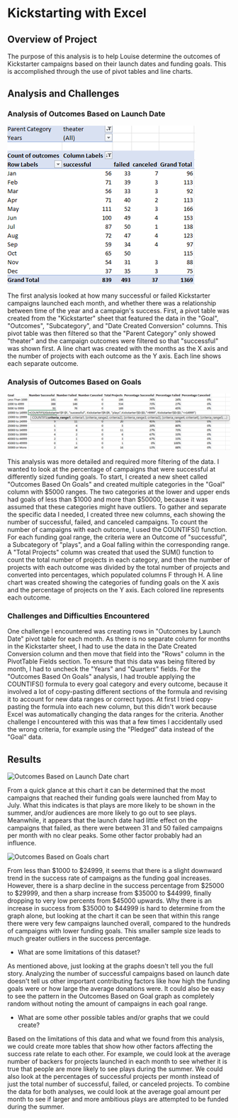 # Kickstarting with Excel

## Overview of Project

The purpose of this analysis is to help Louise determine the outcomes of Kickstarter campaigns based on their launch dates and funding goals. This is accomplished through the use of pivot tables and line charts.

## Analysis and Challenges

### Analysis of Outcomes Based on Launch Date

![Outcomes Based on Launch Date PivotTable](Resources/Outcomes_vs_Launch_table.png)

The first analysis looked at how many successful or failed Kickstarter campaigns launched each month, and whether there was a relationship between time of the year and a campaign's success. First, a pivot table was created from the "Kickstarter" sheet that featured the data in the "Goal", "Outcomes", "Subcategory", and "Date Created Conversion" columns. This pivot table was then filtered so that the "Parent Category" only showed "theater" and the campaign outcomes were filtered so that "successful" was shown first. A line chart was created with the months as the X axis and the number of projects with each outcome as the Y axis. Each line shows each separate outcome.

### Analysis of Outcomes Based on Goals

![Outcomes Based on Goals PivotTable showing the usage of the COUNTIFS() function](Resources/Outcomes_vs_Goals_table.png)

This analysis was more detailed and required more filtering of the data. I wanted to look at the percentage of campaigns that were successful at differently sized funding goals. To start, I created a new sheet called "Outcomes Based On Goals" and created multiple categories in the "Goal" column with $5000 ranges. The two categories at the lower and upper ends had goals of less than $1000 and more than $50000, because it was assumed that these categories might have outliers. To gather and separate the specific data I needed, I created three new columns, each showing the number of successful, failed, and canceled campaigns. To count the number of campaigns with each outcome, I used the COUNTIFS() function. For each funding goal range, the criteria were an Outcome of "successful", a Subcategory of "plays", and a Goal falling within the corresponding range. A "Total Projects" column was created that used the SUM() function to count the total number of projects in each category, and then the number of projects with each outcome was divided by the total number of projects and converted into percentages, which populated columns F through H. A line chart was created showing the categories of funding goals on the X axis and the percentage of projects on the Y axis. Each colored line represents each outcome.   

### Challenges and Difficulties Encountered

One challenge I encountered was creating rows in "Outcomes by Launch Date" pivot table for each month. As there is no separate column for months in the Kickstarter sheet, I had to use the data in the Date Created Conversion column and then move that field into the "Rows" column in the PivotTable Fields section. To ensure that this data was being filtered by month, I had to uncheck the "Years" and "Quarters" fields.
For the "Outcomes Based On Goals" analysis, I had trouble applying the COUNTIFS() formula to every goal category and every outcome, because it involved a lot of copy-pasting different sections of the formula and revising it to account for new data ranges or correct typos. At first I tried copy-pasting the formula into each new column, but this didn't work because Excel was automatically changing the data ranges for the criteria. Another challenge I encountered with this was that a few times I accidentally used the wrong criteria, for example using the "Pledged" data instead of the "Goal" data.

## Results

![Outcomes Based on Launch Date chart](Outcomes_vs_Launch.png)

From a quick glance at this chart it can be determined that the most campaigns that reached their funding goals were launched from May to July. What this indicates is that plays are more likely to be shown in the summer, and/or audiences are more likely to go out to see plays. Meanwhile, it appears that the launch date had little effect on the campaigns that failed, as there were between 31 and 50 failed campaigns per month with no clear peaks. Some other factor probably had an influence.

![Outcomes Based on Goals chart](Outcomes_vs_Goals.png)

From less than $1000 to $24999, it seems that there is a slight downward trend in the success rate of campaigns as the funding goal increases. However, there is a sharp decline in the success percentage from $25000 to $29999, and then a sharp increase from $35000 to $44999, finally dropping to very low percents from $45000 upwards. Why there is an increase in success from $35000 to $44999 is hard to determine from the graph alone, but looking at the chart it can be seen that within this range there were very few campaigns launched overall, compared to the hundreds of campaigns with lower funding goals. This smaller sample size leads to much greater outliers in the success percentage.

- What are some limitations of this dataset?

As mentioned above, just looking at the graphs doesn't tell you the full story. Analyzing the number of successful campaigns based on launch date doesn't tell us other important contributing factors like how high the funding goals were or how large the average donations were. It could also be easy to see the pattern in the Outcomes Based on Goal graph as completely random without noting the amount of campaigns in each goal range. 

- What are some other possible tables and/or graphs that we could create?

Based on the limitations of this data and what we found from this analysis, we could create more tables that show how other factors affecting the success rate relate to each other. For example, we could look at the average number of backers for projects launched in each month to see whether it is true that people are more likely to see plays during the summer. We could also look at the percentages of successful projects per month instead of just the total number of successful, failed, or canceled projects. To combine the data for both analyses, we could look at the average goal amount per month to see if larger and more ambitious plays are attempted to be funded during the summer.